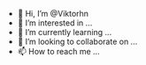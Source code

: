 - 👋 Hi, I’m @Viktorhn
- 👀 I’m interested in ...
- 🌱 I’m currently learning ...
- 💞️ I’m looking to collaborate on ...
- 📫 How to reach me ...

<!---
Viktorhn/Viktorhn is a ✨ special ✨ repository because its `README.md` (this file) appears on your GitHub profile.
You can click the Preview link to take a look at your changes.
--->
